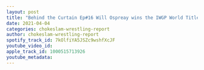 ```yaml
---
layout: post
title: "Behind the Curtain Ep#16 Will Ospreay wins the IWGP World Title, Jericho to be in Austin's Broken Skull Podcast plus, Peacock and their editing of WWE content!"
date: 2021-04-04
categories: chokeslam-wrestling-report
author: chokeslam-wrestling-report
spotify_track_id: 7kOlfiYA5JSZc9wshfXcJF
youtube_video_id: 
apple_track_id: 1000515713926
youtube_metadata: 
---
```

